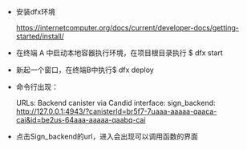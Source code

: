- 安装dfx环境

  https://internetcomputer.org/docs/current/developer-docs/getting-started/install/

- 在终端 A 中启动本地容器执行环境，在项目根目录执行 $ dfx start

- 新起一个窗口，在终端B中执行$ dfx deploy

- 命令行出现：

  URLs:
    Backend canister via Candid interface:
      sign_backend: http://127.0.0.1:4943/?canisterId=br5f7-7uaaa-aaaaa-qaaca-cai&id=be2us-64aaa-aaaaa-qaabq-cai

- 点击Sign_backend的url，进入会出现可以调用函数的界面

